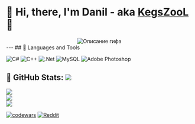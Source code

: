 
#  :santa: Hi, there, I'm Danil - aka [KegsZooL](https://github.com/KegsZooL) :wave:
<div align="center">
  <img src="https://github.com/KegsZooL/GIFS/raw/main/5.gif" alt="Описание гифа">
</div>
---
## 🧰 Languages and Tools

![C#](https://img.shields.io/badge/c%23-%23239120.svg?style=for-the-badge&logo=csharp&logoColor=white) ![C++](https://img.shields.io/badge/c++-%2300599C.svg?style=for-the-badge&logo=c%2B%2B&logoColor=white) ![.Net](https://img.shields.io/badge/.NET-5C2D91?style=for-the-badge&logo=.net&logoColor=white) ![MySQL](https://img.shields.io/badge/mysql-%2300000f.svg?style=for-the-badge&logo=mysql&logoColor=white) ![Adobe Photoshop](https://img.shields.io/badge/adobe%20photoshop-%2331A8FF.svg?style=for-the-badge&logo=adobe%20photoshop&logoColor=white)

## :page_with_curl: GitHub Stats: [![](https://visitcount.itsvg.in/api?id=KegsZooL&icon=5&color=11)](https://visitcount.itsvg.in)
![](https://github-readme-stats.vercel.app/api?username=KegsZooL&theme=radical&hide_border=true&include_all_commits=false&count_private=false)<br/>
![](https://github-readme-streak-stats.herokuapp.com/?user=KegsZooL&theme=radical&hide_border=true)<br/>
![](https://github-readme-stats.vercel.app/api/top-langs/?username=KegsZooL&theme=radical&hide_border=true&include_all_commits=false&count_private=false&layout=compact)

[![codewars](https://www.codewars.com/users/KegsZool/badges/large)](https://www.codewars.com/users/KegsZool)
[![Reddit](https://img.shields.io/badge/Reddit-%23FF4500.svg?logo=Reddit&logoColor=white)](https://reddit.com/user/https://www.reddit.com/user/KegsZooL) 
